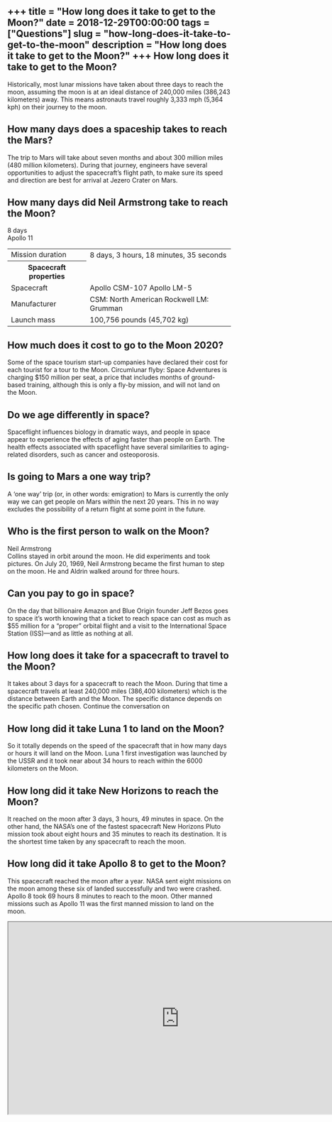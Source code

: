 +++
title = "How long does it take to get to the Moon?"
date = 2018-12-29T00:00:00
tags = ["Questions"]
slug = "how-long-does-it-take-to-get-to-the-moon"
description = "How long does it take to get to the Moon?"
+++
How long does it take to get to the Moon?
-----------------------------------------

Historically, most lunar missions have taken about three days to reach the moon, assuming the moon is at an ideal distance of 240,000 miles (386,243 kilometers) away. This means astronauts travel roughly 3,333 mph (5,364 kph) on their journey to the moon.

How many days does a spaceship takes to reach the Mars?
-------------------------------------------------------

The trip to Mars will take about seven months and about 300 million miles (480 million kilometers). During that journey, engineers have several opportunities to adjust the spacecraft’s flight path, to make sure its speed and direction are best for arrival at Jezero Crater on Mars.

How many days did Neil Armstrong take to reach the Moon?
--------------------------------------------------------

8 days  
Apollo 11

<table><tr><td>Mission duration</td><td>8 days, 3 hours, 18 minutes, 35 seconds</td></tr><tr><th>Spacecraft properties</th></tr><tr><td>Spacecraft</td><td>Apollo CSM-107 Apollo LM-5</td></tr><tr><td>Manufacturer</td><td>CSM: North American Rockwell LM: Grumman</td></tr><tr><td>Launch mass</td><td>100,756 pounds (45,702 kg)</td></tr></table>

How much does it cost to go to the Moon 2020?
---------------------------------------------

Some of the space tourism start-up companies have declared their cost for each tourist for a tour to the Moon. Circumlunar flyby: Space Adventures is charging $150 million per seat, a price that includes months of ground-based training, although this is only a fly-by mission, and will not land on the Moon.

Do we age differently in space?
-------------------------------

Spaceflight influences biology in dramatic ways, and people in space appear to experience the effects of aging faster than people on Earth. The health effects associated with spaceflight have several similarities to aging-related disorders, such as cancer and osteoporosis.

Is going to Mars a one way trip?
--------------------------------

A ‘one way’ trip (or, in other words: emigration) to Mars is currently the only way we can get people on Mars within the next 20 years. This in no way excludes the possibility of a return flight at some point in the future.

Who is the first person to walk on the Moon?
--------------------------------------------

Neil Armstrong  
Collins stayed in orbit around the moon. He did experiments and took pictures. On July 20, 1969, Neil Armstrong became the first human to step on the moon. He and Aldrin walked around for three hours.

Can you pay to go in space?
---------------------------

On the day that billionaire Amazon and Blue Origin founder Jeff Bezos goes to space it’s worth knowing that a ticket to reach space can cost as much as $55 million for a “proper” orbital flight and a visit to the International Space Station (ISS)—and as little as nothing at all.

How long does it take for a spacecraft to travel to the Moon?
-------------------------------------------------------------

It takes about 3 days for a spacecraft to reach the Moon. During that time a spacecraft travels at least 240,000 miles (386,400 kilometers) which is the distance between Earth and the Moon. The specific distance depends on the specific path chosen. Continue the conversation on

How long did it take Luna 1 to land on the Moon?
------------------------------------------------

So it totally depends on the speed of the spacecraft that in how many days or hours it will land on the Moon. Luna 1 first investigation was launched by the USSR and it took near about 34 hours to reach within the 6000 kilometers on the Moon.

How long did it take New Horizons to reach the Moon?
----------------------------------------------------

It reached on the moon after 3 days, 3 hours, 49 minutes in space. On the other hand, the NASA’s one of the fastest spacecraft New Horizons Pluto mission took about eight hours and 35 minutes to reach its destination. It is the shortest time taken by any spacecraft to reach the moon.

How long did it take Apollo 8 to get to the Moon?
-------------------------------------------------

This spacecraft reached the moon after a year. NASA sent eight missions on the moon among these six of landed successfully and two were crashed. Apollo 8 took 69 hours 8 minutes to reach to the moon. Other manned missions such as Apollo 11 was the first manned mission to land on the moon.

<iframe allow="accelerometer; autoplay; clipboard-write; encrypted-media; gyroscope; picture-in-picture" allowfullscreen="" class="__youtube_prefs__  epyt-is-override  no-lazyload" data-no-lazy="1" data-origheight="433" data-origwidth="770" data-skipgform_ajax_framebjll="" height="433" id="_ytid_17296" loading="lazy" src="https://www.youtube.com/embed/eOJAgQwfXNE?enablejsapi=1&autoplay=0&cc_load_policy=0&cc_lang_pref=&iv_load_policy=1&loop=0&modestbranding=0&rel=1&fs=1&playsinline=0&autohide=2&theme=dark&color=red&controls=1&" title="YouTube player" width="770"></iframe>
